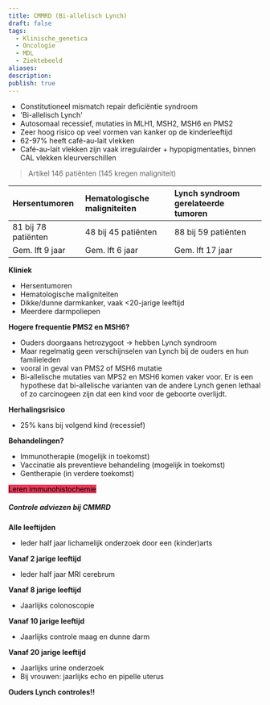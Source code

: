 ```yaml
---
title: CMMRD (Bi-allelisch Lynch)
draft: false
tags:
  - Klinische_genetica
  - Oncologie
  - MDL
  - Ziektebeeld
aliases: 
description: 
publish: true
---
```


- Constitutioneel mismatch repair deficiëntie syndroom
- 'Bi-allelisch Lynch'
- Autosomaal recessief, mutaties in MLH1, MSH2, MSH6 en PMS2
- Zeer hoog risico op veel vormen van kanker op de kinderleeftijd
- 62-97% heeft café-au-lait vlekken
- Café-au-lait vlekken zijn vaak irregulairder + hypopigmentaties, binnen CAL vlekken kleurverschillen

> Artikel 146 patiënten (145 kregen maligniteit)

| Hersentumoren       | Hematologische maligniteiten | Lynch syndroom gerelateerde tumoren |
|:------------------- |:---------------------------- |:----------------------------------- |
| 81 bij 78 patiënten | 48 bij 45 patiënten          | 88 bij 59 patiënten                 |
| Gem. lft 9 jaar     | Gem. lft 6 jaar              | Gem. lft 17 jaar                                    |

**Kliniek**
- Hersentumoren
- Hematologische maligniteiten
- Dikke/dunne darmkanker, vaak <20-jarige leeftijd
- Meerdere darmpoliepen

**Hogere frequentie PMS2 en MSH6?**
- Ouders doorgaans hetrozygoot -> hebben Lynch syndroom
- Maar regelmatig geen verschijnselen van Lynch bij de ouders en hun familieleden
- vooral in geval van PMS2 of MSH6 mutatie
- Bi-allelische mutaties van MPS2 en MSH6 komen vaker voor. Er is een hypothese dat bi-allelische varianten van de andere Lynch genen lethaal of zo carcinogeen zijn dat een kind voor de geboorte overlijdt. 

**Herhalingsrisico**
- 25% kans bij volgend kind (recessief)

**Behandelingen?**
- Immunotherapie (mogelijk in toekomst)
- Vaccinatie als preventieve behandeling (mogelijk in toekomst)
- Gentherapie (in verdere toekomst)

<mark style='background:#eb3b5a'>Leren immunohistochemie</mark>

##### Controle adviezen bij CMMRD
**Alle leeftijden**
- Ieder half jaar lichamelijk onderzoek door een (kinder)arts

**Vanaf 2 jarige leeftijd**
- Ieder half jaar MRI cerebrum

**Vanaf 8 jarige leeftijd**
- Jaarlijks colonoscopie

**Vanaf 10 jarige leeftijd**
- Jaarlijks controle maag en dunne darm

**Vanaf 20 jarige leeftijd**
- Jaarlijks urine onderzoek
- Bij vrouwen: jaarlijks echo en pipelle uterus

**Ouders Lynch controles!!**




